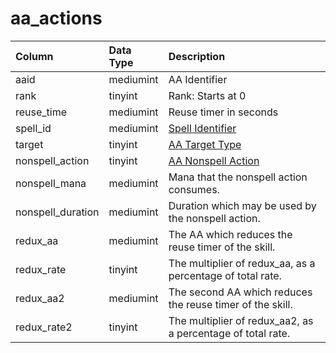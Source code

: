 # aa\_actions

| Column | Data Type | Description |
| :--- | :--- | :--- |
| aaid | mediumint | AA Identifier |
| rank | tinyint | Rank: Starts at 0 |
| reuse\_time | mediumint | Reuse timer in seconds |
| spell\_id | mediumint | [Spell Identifier](https://github.com/EQEmu/docs-db-schema/tree/e0eb157dbf5563b03c0faf391abc87ec69239f4a/docs/schema/categories/aas/spells_new.md) |
| target | tinyint | [AA Target Type](https://eqemu.gitbook.io/server/categories/aas/aa-target-types) |
| nonspell\_action | tinyint | [AA Nonspell Action](https://eqemu.gitbook.io/server/categories/aas/aa-nonspell-actions) |
| nonspell\_mana | mediumint | Mana that the nonspell action consumes. |
| nonspell\_duration | mediumint | Duration which may be used by the nonspell action. |
| redux\_aa | mediumint | The AA which reduces the reuse timer of the skill. |
| redux\_rate | tinyint | The multiplier of redux\_aa, as a percentage of total rate. |
| redux\_aa2 | mediumint | The second AA which reduces the reuse timer of the skill. |
| redux\_rate2 | tinyint | The multiplier of redux\_aa2, as a percentage of total rate. |

